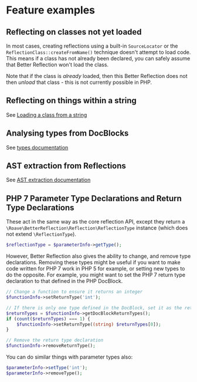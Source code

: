 # Feature examples

## Reflecting on classes not yet loaded

In most cases, creating reflections using a built-in `SourceLocator` or the `ReflectionClass::createFromName()` 
technique doesn't attempt to load code. This means if a class has not already been declared, you can safely assume that
Better Reflection won't load the class.

Note that if the class is *already* loaded, then this Better Reflection does not then *unload* that class - this is not 
currently possible in PHP.

## Reflecting on things within a string

See [Loading a class from a string](https://github.com/Roave/BetterReflection/tree/master/docs/usage.md#Loading-a-class-from-a-string)

## Analysing types from DocBlocks

See [types documentation](https://github.com/Roave/BetterReflection/tree/master/docs/types.md)

## AST extraction from Reflections

See [AST extraction documentation](https://github.com/Roave/BetterReflection/tree/master/docs/ast-extraction.md)

## PHP 7 Parameter Type Declarations and Return Type Declarations

These act in the same way as the core reflection API, except they return a 
`\Roave\BetterReflection\Reflection\ReflectionType` instance (which does not extend `\ReflectionType`).

```php
$reflectionType = $parameterInfo->getType();
```

However, Better Reflection also gives the ability to change, and remove type declarations. Removing these types might 
be useful if you want to make code written for PHP 7 work in PHP 5 for example, or setting new types to do the 
opposite. For example, you might want to set the PHP 7 return type declaration to that defined in the PHP DocBlock.

```php
// Change a function to ensure it returns an integer
$functionInfo->setReturnType('int');

// If there is only one type defined in the DocBlock, set it as the return type
$returnTypes = $functionInfo->getDocBlockReturnTypes();
if (count($returnTypes) === 1) {
    $functionInfo->setReturnType((string) $returnTypes[0]);
}

// Remove the return type declaration
$functionInfo->removeReturnType();
```

You can do similar things with parameter types also:

```php
$parameterInfo->setType('int');
$parameterInfo->removeType();
```
